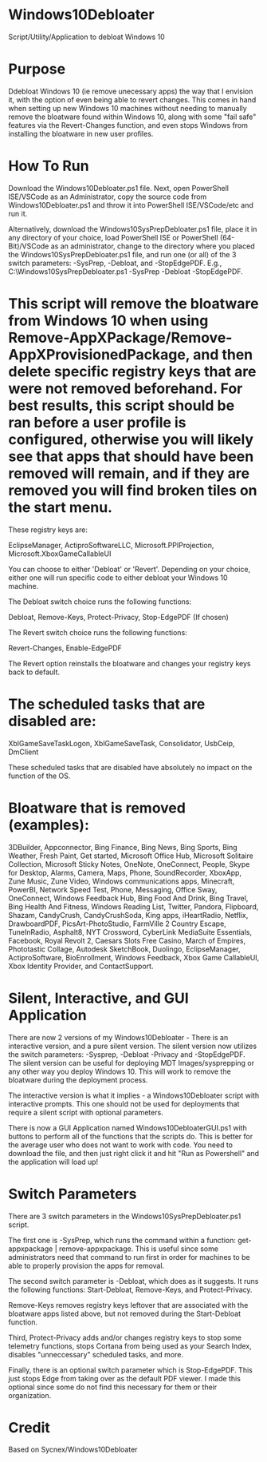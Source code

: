 # Windows10Debloater
Script/Utility/Application to debloat Windows 10

# Purpose

Ddebloat Windows 10 (ie remove unecessary apps) the way that I envision it, with the option of even being able to revert changes.
This comes in hand when setting up new Windows 10 machines without needing to manually remove the bloatware found within Windows 10, along with some "fail safe" features via the Revert-Changes function, and even stops Windows from installing the bloatware in new user profiles.


# How To Run

Download the Windows10Debloater.ps1 file. Next, open PowerShell ISE/VSCode as an Administrator, copy the source code from Windows10Debloater.ps1 and throw it into PowerShell ISE/VSCode/etc and run it.

Alternatively, download the Windows10SysPrepDebloater.ps1 file, place it in any directory of your choice, load PowerShell ISE or PowerShell (64-Bit)/VSCode as an administrator, change to the directory where you placed the Windows10SysPrepDebloater.ps1 file, and run one (or all) of the 3 switch parameters: -SysPrep, -Debloat, and -StopEdgePDF. E.g., C:\Windows10SysPrepDebloater.ps1 -SysPrep -Debloat -StopEdgePDF.

# This script will remove the bloatware from Windows 10 when using Remove-AppXPackage/Remove-AppXProvisionedPackage, and then delete specific registry keys that are were not removed beforehand. For best results, this script should be ran before a user profile is configured, otherwise you will likely see that apps that should have been removed will remain, and if they are removed you will find broken tiles on the start menu.

These registry keys are:

EclipseManager,
ActiproSoftwareLLC,
Microsoft.PPIProjection,
Microsoft.XboxGameCallableUI

You can choose to either 'Debloat' or 'Revert'. Depending on your choice, either one will run specific code to either debloat your Windows 10 machine.

The Debloat switch choice runs the following functions:

Debloat,
Remove-Keys,
Protect-Privacy,
Stop-EdgePDF (If chosen)

The Revert switch choice runs the following functions:

Revert-Changes,
Enable-EdgePDF

The Revert option reinstalls the bloatware and changes your registry keys back to default. 

# The scheduled tasks that are disabled are:

XblGameSaveTaskLogon,
XblGameSaveTask,
Consolidator,
UsbCeip,
DmClient

These scheduled tasks that are disabled have absolutely no impact on the function of the OS.

# Bloatware that is removed (examples):

3DBuilder,
Appconnector,
Bing Finance,
Bing News,
Bing Sports,
Bing Weather,
Fresh Paint,
Get started,
Microsoft Office Hub,
Microsoft Solitaire Collection,
Microsoft Sticky Notes,
OneNote,
OneConnect,
People,
Skype for Desktop,
Alarms,
Camera,
Maps,
Phone,
SoundRecorder,
XboxApp,
Zune Music,
Zune Video,
Windows communications apps,
Minecraft,
PowerBI,
Network Speed Test,
Phone,
Messaging,
Office Sway,
OneConnect,
Windows Feedback Hub,
Bing Food And Drink,
Bing Travel,
Bing Health And Fitness,
Windows Reading List,
Twitter,
Pandora,
Flipboard,
Shazam,
CandyCrush,
CandyCrushSoda,
King apps,
iHeartRadio,
Netflix,
DrawboardPDF,
PicsArt-PhotoStudio,
FarmVille 2 Country Escape,
TuneInRadio,
Asphalt8,
NYT Crossword,
CyberLink MediaSuite Essentials,
Facebook,
Royal Revolt 2,
Caesars Slots Free Casino,
March of Empires,
Phototastic Collage,
Autodesk SketchBook,
Duolingo,
EclipseManager,
ActiproSoftware,
BioEnrollment,
Windows Feedback,
Xbox Game CallableUI,
Xbox Identity Provider, and
ContactSupport.

# Silent, Interactive, and GUI Application

There are now 2 versions of my Windows10Debloater - There is an interactive version, and a pure silent version. The silent version now utilizes the switch parameters: -Sysprep, -Debloat -Privacy and -StopEdgePDF. The silent version can be useful for deploying MDT Images/sysprepping or any other way you deploy Windows 10. This will work to remove the bloatware during the deployment process.

The interactive version is what it implies - a Windows10Debloater script with interactive prompts. This one should not be used for deployments that require a silent script with optional parameters.

There is now a GUI Application named Windows10DebloaterGUI.ps1 with buttons to perform all of the functions that the scripts do. This is better for the average user who does not want to work with code. You need to download the file, and then just right click it and hit "Run as Powershell" and the application will load up! 

# Switch Parameters

There are 3 switch parameters in the Windows10SysPrepDebloater.ps1 script.

The first one is -SysPrep, which runs the command within a function: get-appxpackage | remove-appxpackage. This is useful since some administrators need that command to run first in order for machines to be able to properly provision the apps for removal.

The second switch parameter is -Debloat, which does as it suggests. It runs the following functions: Start-Debloat, Remove-Keys, and Protect-Privacy.

Remove-Keys removes registry keys leftover that are associated with the bloatware apps listed above, but not removed during the Start-Debloat function.

Third, Protect-Privacy adds and/or changes registry keys to stop some telemetry functions, stops Cortana from being used as your Search Index, disables "unneccessary" scheduled tasks, and more.

Finally, there is an optional switch parameter which is Stop-EdgePDF. This just stops Edge from taking over as the default PDF viewer. I made this optional since some do not find this necessary for them or their organization.

# Credit
Based on  Sycnex/Windows10Debloater


